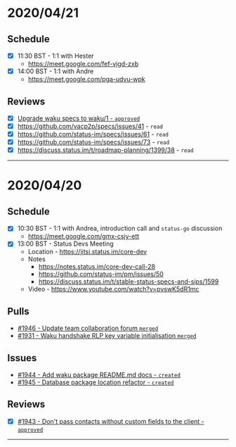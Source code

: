 # 2020/04/21

## Schedule

- [x] 11:30 BST - 1:1 with Hester
  - https://meet.google.com/fef-vjgd-zxb
- [x] 14:00 BST - 1:1 with Andre
  - https://meet.google.com/pga-udvu-wpk

## Reviews

- [x] [Upgrade waku specs to waku/1 - `approved`](https://github.com/vacp2p/specs/pull/113#pullrequestreview-397262991)
- [x] https://github.com/vacp2p/specs/issues/41 - `read`
- [x] https://github.com/status-im/specs/issues/61 - `read`
- [x] https://github.com/status-im/specs/issues/73 - `read`
- [x] https://discuss.status.im/t/roadmap-planning/1399/38 - `read`

---

# 2020/04/20

## Schedule

- [x] 10:30 BST - 1:1 with Andrea, introduction call and `status-go` discussion
  - https://meet.google.com/gmx-csjy-ett
- [x] 13:00 BST - Status Devs Meeting
  - Location - https://jitsi.status.im/core-dev
  - Notes
    - https://notes.status.im/core-dev-call-28
    - https://github.com/status-im/pm/issues/50
    - https://discuss.status.im/t/stable-status-specs-and-sips/1599
  - Video - https://www.youtube.com/watch?v=pvswK5dR1mc

## Pulls

- [#1946 - Update team collaboration forum `merged`](https://github.com/status-im/status-go/pull/1946)
- [#1931 - Waku handshake RLP key variable initialisation `merged`](https://github.com/status-im/status-go/pull/1931)

## Issues

- [#1944 - Add waku package README.md docs - `created`](https://github.com/status-im/status-go/issues/1944)
- [#1945 - Database package location refactor - `created`](https://github.com/status-im/status-go/issues/1945)

## Reviews

- [x] [#1943 - Don't pass contacts without custom fields to the client - `approved`](https://github.com/status-im/status-go/pull/1943#pullrequestreview-396473829)

---
